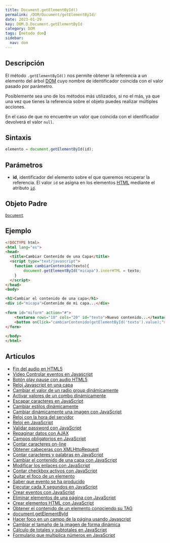 ```yaml
---
title: Document.getElementById()
permalink: /DOM/Document/getElementById/
date: 2023-01-29
key: DOM.D.Document.getElementById
category: DOM
tags: [metodo dom]
sidebar:
  nav: dom
---
```


## **Descripción**


El método `.getElementById()` nos permite obtener la referencia a un elemento del árbol [DOM](https://www.manualweb.net/dom/) cuyo nombre de identificador coincida con el valor pasado por parámetro.


Posiblemente sea uno de los métodos más utilizados, si no el más, ya que una vez que tienes la referencia sobre el objeto puedes realizar múltiples acciones.


En el caso de que no encuentre un valor que coincida con el identificador devolverá el valor `null`.


## **Sintaxis**


```javascript
elemento = document.getElementById(id);
```


## Parámetros

- **id**, identificador del elemento sobre el que queremos recuperar la referencia. El valor `id` se asigna en los elementos [HTML](https://www.manualwweb.net/html/) mediante el atributo [`id`](https://www.w3api.com/HTML/id/).

## **Objeto Padre**


[`Document`](https://www.w3api.com/DOM/Document/)


## **Ejemplo**


```html
<!DOCTYPE html>
<html lang="es">
<head>
  <title>Cambiar Contenido de una Capa</title>
  <script type="text/javascript">
    function cambiarContenido(texto){
        document.getElementById("micapa").innerHTML = texto;
    }
  </script>
</head>
<body>

<h1>Cambiar el contenido de una capa</h1>  
<div id="micapa">Contenido de mi capa...</div>
        
<form id="miform" action="#">
    <textarea rows="10" cols="20" id="texto">Nuevo contenido...</textarea>
    <button onClick="cambiarContenido(getElementById('texto').value);">Cambiar texto</button>
</form>
        
</body>
</html>
```


## **Artículos**

- [Fin del audio en HTML5](https://lineadecodigo.com/html5/fin-del-audio-html5/)
- [Vídeo Controlar eventos en Javascript](https://lineadecodigo.com/javascript/video-controlar-eventos-javascript/)
- [Botón play pause con audio HTML5](https://lineadecodigo.com/html5/boton-play-pause-con-audio-html5/)
- [Reloj Javascript en una capa](https://lineadecodigo.com/javascript/reloj-javascript-en-una-capa/)
- [Cambiar el valor de un radio group dinámicamente](https://lineadecodigo.com/javascript/cambiar-el-valor-de-un-radio-group-dinamicamente/)
- [Activar valores de un combo dinámicamente](https://lineadecodigo.com/javascript/activar-valores-de-un-combo-dinamicamente/)
- [Escapar caracteres en JavaScript](https://lineadecodigo.com/javascript/escapar-caracteres-en-javascript/)
- [Cambiar estilos dinámicamente](https://lineadecodigo.com/javascript/cambiar-estilos-dinamicamente/)
- [Cambiar dinámicamente una imagen con JavaScript](https://lineadecodigo.com/javascript/cambiar-dinamicamente-una-imagen-con-javascript/)
- [Reloj con la hora del servidor](https://lineadecodigo.com/asp/reloj-con-la-hora-del-servidor/)
- [Reloj en JavaScript](https://lineadecodigo.com/javascript/reloj-en-javascript/)
- [Validar password con JavaScript](https://lineadecodigo.com/javascript/validar-password-con-javascript/)
- [Repaginar datos con AJAX](https://lineadecodigo.com/ajax/repaginar-datos-con-ajax/)
- [Campos obligatorios en JavaScript](https://lineadecodigo.com/javascript/campos-obligatorios-en-javascript/)
- [Contar caracteres on-line](https://lineadecodigo.com/javascript/contar-caracteres-on-line/)
- [Obtener cabeceras con XMLHttpRequest](https://lineadecodigo.com/ajax/obtener-cabeceras-con-xmlhttprequest/)
- [Contar caracteres y palabras en JavaScript](https://lineadecodigo.com/javascript/contar-caracteres-y-palabras-en-javascript/)
- [Cambiar el contenido de una capa con JavaScript](https://lineadecodigo.com/javascript/cambiar-el-contenido-de-una-capa-con-javascript/)
- [Modificar los enlaces con JavaScript](https://lineadecodigo.com/javascript/modificar-los-enlaces-con-javascript/)
- [Contar checkbox activos con JavaScript](https://lineadecodigo.com/javascript/contar-checkbox-activos-con-javascript/)
- [Quitar el foco de un elemento](https://lineadecodigo.com/javascript/quitar-el-foco-de-un-elemento/)
- [Saber que evento se ha producido](https://lineadecodigo.com/javascript/saber-que-evento-se-ha-producido/)
- [Ejecutar cada X segundos en JavaScript](https://lineadecodigo.com/javascript/ejecutar-cada-x-segundos-en-javascript/)
- [Crear eventos con JavaScript](https://lineadecodigo.com/javascript/crear-eventos-con-javascript/)
- [Eliminar elementos de una página con JavaScript](https://lineadecodigo.com/javascript/eliminar-elementos-de-una-pagina-con-javascript/)
- [Crear elementos HTML con JavaScript](https://lineadecodigo.com/javascript/crear-elementos-html-con-javascript/)
- [Obtener el contenido de un elemento conociendo su TAG](https://lineadecodigo.com/javascript/obtener-el-contenido-de-un-elemento-conociendo-su-tag/)
- [document.getElementById](https://lineadecodigo.com/javascript/documentgetelementbyid/)
- [Hacer foco en un campo de la página usando Javascript](https://lineadecodigo.com/javascript/hacer-foco-en-un-campo-de-la-pagina-usando-javascript/)
- [Cambiar el tamaño de la imagen de forma dinámica](https://lineadecodigo.com/javascript/cambiar-el-tamano-de-la-imagen-de-forma-dinamica/)
- [Cálculo de totales y subtotales en JavaScript](https://lineadecodigo.com/javascript/calculo-de-totales-y-subtotales-en-javascript/)
- [Formulario que multiplica números en JavaScript](https://lineadecodigo.com/javascript/formulario-que-multiplica-numeros-en-javascript/)
